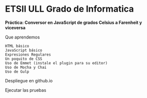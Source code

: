 # **ETSII ULL Grado de Informatica**

**Práctica: Conversor en JavaScript de grados Celsius a Farenheit y viceversa**

Que aprendemos

    HTML básico
    JavaScript básico
    Expresiones Regulares
    Un poquito de CSS
    Uso de Emmet (instale el plugin para su editor)
    Uso de Mocha y Chai
    Uso de Gulp

Despliegue en github.io

    

Ejecutar las pruebas

   
